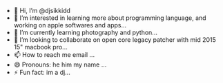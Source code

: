 - 👋 Hi, I’m @djsikkidd
- 👀 I’m interested in learning more about programming language, and working on apple softwares and apps...
- 🌱 I’m currently learning photography and python...
- 💞️ I’m looking to collaborate on open core legacy patcher with mid 2015 15" macbook pro...
- 📫 How to reach me email ...
- 😄 Pronouns: he him my name ...
- ⚡ Fun fact: im a dj...

<!---
djsikkidd/djsikkidd is a ✨ special ✨ repository because its `README.md` (this file) appears on your GitHub profile.
You can click the Preview link to take a look at your changes.
--->
